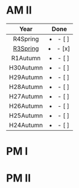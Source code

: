 # AM II

|              Year               |      Done       |
| :-----------------------------: | :-------------: |
|            R4Spring             | <li>- [ ] </li> |
| [R3Spring](R3Spring/AM%20II.md) | <li>- [x] </li> |
|            R1Autumn             | <li>- [ ] </li> |
|            H30Autumn            | <li>- [ ] </li> |
|            H29Autumn            | <li>- [ ] </li> |
|            H28Autumn            | <li>- [ ] </li> |
|            H27Autumn            | <li>- [ ] </li> |
|            H26Autumn            | <li>- [ ] </li> |
|            H25Autumn            | <li>- [ ] </li> |
|            H24Autumn            | <li>- [ ] </li> |

# PM I
# PM II